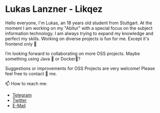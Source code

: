 # Lukas Lanzner - Likqez

Hello everyone, I'm Lukas, an 18 years old student from Stuttgart.
At the moment I am working on my "Abitur" with a special focus on the subject information technology.
I am always trying to expand my knowledge and perfect my skills.
Working on diverse projects is fun for me. Except it's frontend only 🤡  
    
I’m looking forward to collaborating on more OSS projects. Maybe something using Java 🍵 or Docker🐳?

Suggestions or improvements for OSS Projects are very welcome! Please feel free to contact 💬 me. 
 
 📫 How to reach me: 
   - [Telegram](https://t.me/Likqez)
   - [Twitter](https://twitter.com/Likqez)
   - [E-Mail](mailto:LanznerLukas@dotspace.dev)
